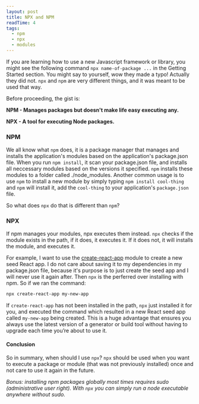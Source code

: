 ```yaml
---
layout: post
title: NPX and NPM
readTime: 4
tags:
  - npm
  - npx
  - modules
---
```


If you are learning how to use a new Javascript framework or library, you might see the following command <code>npx name-of-package ...</code> in the Getting Started section. You might say to yourself, wow they made a typo! Actually they did not. <code>npx</code> and <code>npm</code> are very different things, and it was meant to be used that way.
<!--more-->
Before proceeding, the gist is: 

**NPM - Manages packages but doesn't make life easy executing any.**

**NPX - A tool for executing Node packages.**

### NPM

We all know what <code>npm</code> does, it is a package manager that manages and installs the application's modules based on the application's package.json file. When you run <code>npm install</code>, it scan your package.json file, and installs all neccessary modules based on the versions it specified. <code>npm</code> installs these modules to a folder called <node>./node_modules</code>. Another common usage is to use <code>npm</code> to install a new module by simply typing <code>npm install cool-thing</code> and <code>npm</code> will install it, add the <code>cool-thing</code> to your application's <code>package.json</code> file.

So what does <code>npx</code> do that is different than <code>npm</code>?

### NPX

If npm manages your modules, npx executes them instead. <code>npx</code> checks if the module exists in the path, if it does, it executes it. If it does not, it will installs the module, and executes it. 

For example, I want to use the [create-react-app](https://github.com/facebook/create-react-app) module to create a new seed React app. I do not care about saving it to my dependencies in my package.json file, because it's purpose is to just create the seed app and I will never use it again after. Then <code>npx</code> is the perferred over installing with npm. So if we ran the command:

```bash
npx create-react-app my-new-app
```

If <code>create-react-app</code> has not been installed in the path, <code>npx</code> just installed it for you, and executed the command which resulted in a new React seed app called <code>my-new-app</code> being created. This is a huge advantage that ensures you always use the latest version of a generator or build tool without having to upgrade each time you’re about to use it.

#### Conclusion

So in summary, when should I use <code>npx</code>? <code>npx</code> should be used when you want to execute a package or module (that was not previously installed) once and not care to use it again in the future.

*Bonus: installing npm packages globally most times requires sudo (administrative user right). With <code>npx</code> you can simply run a node executable anywhere without sudo.*

